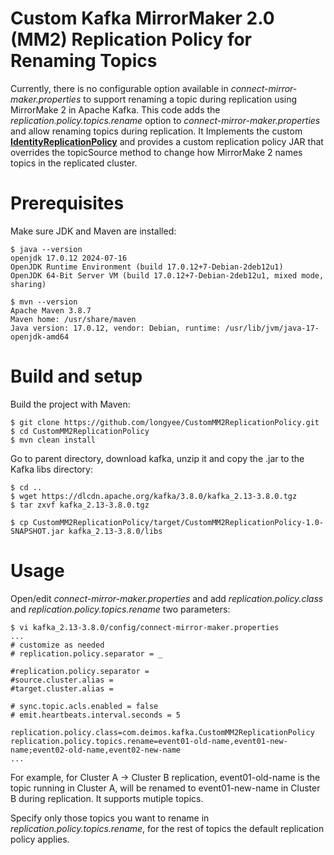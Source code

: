 # Custom Kafka MirrorMaker 2.0 (MM2) Replication Policy for Renaming Topics

Currently, there is no configurable option available in *connect-mirror-maker.properties* to support renaming a topic during replication using MirrorMake 2 in Apache Kafka. This code adds the *replication.policy.topics.rename* option to *connect-mirror-maker.properties* and allow renaming topics during replication.  It Implements the custom [**IdentityReplicationPolicy**](https://github.com/apache/kafka/blob/3.8.0/connect/mirror-client/src/main/java/org/apache/kafka/connect/mirror/IdentityReplicationPolicy.java) and provides a custom replication policy JAR that overrides the topicSource method to change how MirrorMake 2 names topics in the replicated cluster.

Prerequisites
=====

Make sure JDK and Maven are installed:
```
$ java --version
openjdk 17.0.12 2024-07-16
OpenJDK Runtime Environment (build 17.0.12+7-Debian-2deb12u1)
OpenJDK 64-Bit Server VM (build 17.0.12+7-Debian-2deb12u1, mixed mode, sharing)

$ mvn --version
Apache Maven 3.8.7
Maven home: /usr/share/maven
Java version: 17.0.12, vendor: Debian, runtime: /usr/lib/jvm/java-17-openjdk-amd64
```

Build and setup
=====
Build the project with Maven:
```
$ git clone https://github.com/longyee/CustomMM2ReplicationPolicy.git
$ cd CustomMM2ReplicationPolicy
$ mvn clean install
```

Go to parent directory, download kafka, unzip it and copy the .jar to the Kafka libs directory:
```
$ cd ..
$ wget https://dlcdn.apache.org/kafka/3.8.0/kafka_2.13-3.8.0.tgz
$ tar zxvf kafka_2.13-3.8.0.tgz

$ cp CustomMM2ReplicationPolicy/target/CustomMM2ReplicationPolicy-1.0-SNAPSHOT.jar kafka_2.13-3.8.0/libs
```

Usage
=====

Open/edit *connect-mirror-maker.properties* and add *replication.policy.class* and *replication.policy.topics.rename* two parameters:

```
$ vi kafka_2.13-3.8.0/config/connect-mirror-maker.properties
...
# customize as needed
# replication.policy.separator = _

#replication.policy.separator =
#source.cluster.alias =
#target.cluster.alias =

# sync.topic.acls.enabled = false
# emit.heartbeats.interval.seconds = 5

replication.policy.class=com.deimos.kafka.CustomMM2ReplicationPolicy
replication.policy.topics.rename=event01-old-name,event01-new-name;event02-old-name,event02-new-name
...
```
For example, for Cluster A -> Cluster B replication, event01-old-name is the topic running in Cluster A, will be renamed to event01-new-name in Cluster B during replication. It supports mutiple topics.

Specify only those topics you want to rename in *replication.policy.topics.rename*, for the rest of topics the default replication policy applies.

